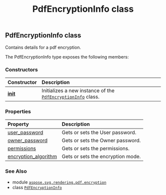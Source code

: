 ﻿---
title: PdfEncryptionInfo class
second_title: Aspose.SVG for Python via .NET API References
description: 
type: docs
weight: 10
url: /python-net/aspose.svg.rendering.pdf.encryption/pdfencryptioninfo/
is_root: false
---

## PdfEncryptionInfo class

Contains details for a pdf encryption.



The PdfEncryptionInfo type exposes the following members:

### Constructors
| Constructor | Description |
| :- | :- |
| [__init__](/svg/python-net/aspose.svg.rendering.pdf.encryption/pdfencryptioninfo/__init__/#str-str-aspose.svg.rendering.pdf.encryption.PdfPermissions-aspose.svg.rendering.pdf.encryption.PdfEncryptionAlgorithm) | Initializes a new instance of the [`PdfEncryptionInfo`](/svg/python-net/aspose.svg.rendering.pdf.encryption/pdfencryptioninfo) class. |


### Properties
| Property | Description |
| :- | :- |
| [user_password](/svg/python-net/aspose.svg.rendering.pdf.encryption/pdfencryptioninfo/user_password) | Gets or sets the User password. |
| [owner_password](/svg/python-net/aspose.svg.rendering.pdf.encryption/pdfencryptioninfo/owner_password) | Gets or sets the Owner password. |
| [permissions](/svg/python-net/aspose.svg.rendering.pdf.encryption/pdfencryptioninfo/permissions) | Gets or sets the permissions. |
| [encryption_algorithm](/svg/python-net/aspose.svg.rendering.pdf.encryption/pdfencryptioninfo/encryption_algorithm) | Gets or sets the encryption mode. |



### See Also
* module [`aspose.svg.rendering.pdf.encryption`](..)
* class [`PdfEncryptionInfo`](/svg/python-net/aspose.svg.rendering.pdf.encryption/pdfencryptioninfo)

